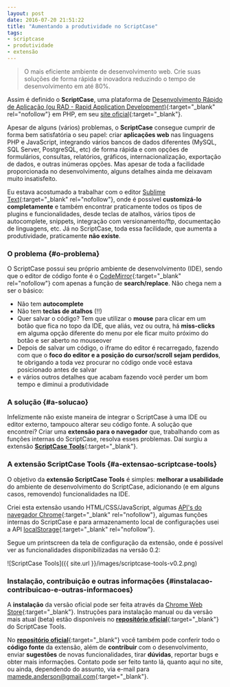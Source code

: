 ```yaml
---
layout: post
date: 2016-07-20 21:51:22
title: "Aumentando a produtividade no ScriptCase"
tags:
- scriptcase
- produtividade
- extensão
---
```


> O mais eficiente ambiente de desenvolvimento web.
> Crie suas soluções de forma rápida e inovadora reduzindo o tempo de desenvolvimento em até 80%.

Assim é definido o **ScriptCase**, uma plataforma de [Desenvolvimento Rápido de Aplicação (ou RAD - Rapid Application Development)](https://pt.wikipedia.org/wiki/Desenvolvimento_r%C3%A1pido_de_aplica%C3%A7%C3%B5es){:target="_blank" rel="nofollow"} em PHP, em seu [site oficial](http://www.scriptcase.com.br/){:target="_blank"}.

Apesar de alguns (vários) problemas, o **ScriptCase** consegue cumprir de forma bem satisfatória o seu papel: criar **aplicações web** nas linguagens PHP e JavaScript, integrando vários bancos de dados diferentes (MySQL, SQL Server, PostgreSQL, etc) de forma rápida e com opções de formulários, consultas, relatórios, gráficos, internacionalização, exportação de dados, e outras inúmeras opções. Mas apesar de toda a facilidade proporcionada no desenvolvimento, alguns detalhes ainda me deixavam muito insatisfeito.

Eu estava acostumado a trabalhar com o editor [Sublime Text](https://www.sublimetext.com/){:target="_blank" rel="nofollow"}, onde é possível **customizá-lo completamente** e também encontrar praticamente todos os tipos de plugins e funcionalidades, desde teclas de atalhos, vários tipos de autocomplete, snippets, integração com versionamento/ftp, documentação de linguagens, etc. Já no ScriptCase, toda essa facilidade, que aumenta a produtividade, praticamente **não existe**.

### O problema {#o-problema}

O ScriptCase possui seu próprio ambiente de desenvolvimento (IDE), sendo que o editor de código fonte é o [CodeMirror](https://codemirror.net/){:target="_blank" rel="nofollow"} com apenas a função de **search/replace**. Não chega nem a ser o básico:

* Não tem **autocomplete**
* Não tem **teclas de atalhos** (!!)
* Quer salvar o código? Tem que utilizar o **mouse** para clicar em um botão que fica no topo da IDE, que aliás, vez ou outra, há **miss-clicks** em alguma opção diferente do menu por ele ficar muito próximo do botão e ser aberto no mouseover
* Depois de salvar um código, o iframe do editor é recarregado, fazendo com que o **foco do editor e a posição do cursor/scroll sejam perdidos**, te obrigando a toda vez procurar no código onde você estava posicionado antes de salvar
* e vários outros detalhes que acabam fazendo você perder um bom tempo e diminui a produtividade

### A solução {#a-solucao}

Infelizmente não existe maneira de integrar o ScriptCase à uma IDE ou editor externo, tampouco alterar seu código fonte. A solução que encontrei? Criar uma **extensão para o navegador** que, trabalhando com as funções internas do ScriptCase, resolva esses problemas. Daí surgiu a extensão [**ScriptCase Tools**](https://goo.gl/i4LtVl){:target="_blank"}.

### A extensão ScriptCase Tools {#a-extensao-scriptcase-tools}

O objetivo da **extensão ScriptCase Tools** é simples: **melhorar a usabilidade** do ambiente de desenvolvimento do ScriptCase, adicionando (e em alguns casos, removendo) funcionalidades na IDE.

Criei esta extensão usando HTML/CSS/JavaScript, algumas [API's do navegador Chrome](https://developer.chrome.com/extensions/api_index){:target="_blank" rel="nofollow"}, algumas funções internas do ScriptCase e para armazenamento local de configurações usei a API [localStorage](https://developer.mozilla.org/pt-BR/docs/Web/API/Window/Window.localStorage){:target="_blank" rel="nofollow"}.

Segue um printscreen da tela de configuração da extensão, onde é possível ver as funcionalidades disponibilizadas na versão 0.2:

![ScriptCase Tools]({{ site.url }}/images/scriptcase-tools-v0.2.png)

### Instalação, contribuição e outras informações {#instalacao-contribuicao-e-outras-informacoes}

A **instalação** da versão oficial pode ser feita através da [Chrome Web Store](https://goo.gl/i4LtVl){:target="_blank"}. Instruções para instalação manual ou da versão mais atual (beta) estão disponíveis no [**repositório oficial**](github.com/AndersonMamede/scriptcase-tools){:target="_blank"} do ScriptCase Tools.

No [**repositório oficial**](github.com/AndersonMamede/scriptcase-tools){:target="_blank"} você também pode conferir todo o **código fonte** da extensão, além de **contribuir** com o desenvolvimento, enviar **sugestões** de novas funcionalidades, tirar **dúvidas**, reportar bugs e obter mais informações. Contato pode ser feito tanto lá, quanto aqui no site, ou ainda, dependendo do assunto, via e-mail para [mamede.anderson@gmail.com](mailto:mamede.anderson@gmail.com){:target="_blank"}.
